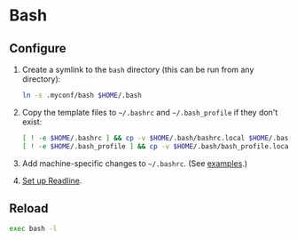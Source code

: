 # Bash

## Configure

 1. Create a symlink to the `bash` directory
    (this can be run from any directory):

    ```sh
    ln -s .myconf/bash $HOME/.bash
    ```

 1. Copy the template files to `~/.bashrc` and `~/.bash_profile` if they don't exist:

    ```sh
    [ ! -e $HOME/.bashrc ] && cp -v $HOME/.bash/bashrc.local $HOME/.bashrc
    [ ! -e $HOME/.bash_profile ] && cp -v $HOME/.bash/bash_profile.local $HOME/.bash_profile
    ```

 1. Add machine-specific changes to `~/.bashrc`.
    (See [examples](local_examples.bash).)

 1. [Set up Readline](../readline/README.md).

## Reload

```sh
exec bash -l
```
